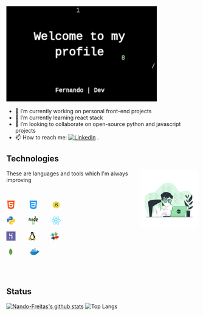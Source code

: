 <img src="./icons/gifntext-gif.gif" widht="400%" height="250px">

<!--**Nando-Freitas/Nando-Freitas** is a ✨ _special_ ✨ repository because its `README.md` (this file) appears on your GitHub profile.-->

- 🔭 I’m currently working on personal front-end projects
- 🌱 I’m currently learning react stack
- 👯 I’m looking to collaborate on open-source python and javascript projects
- 📫 How to reach me: <a href="https://www.linkedin.com/in/fernando-santos-de-freitas-796ab2127/" target="_blank"><img src="https://img.shields.io/badge/LinkedIn-%230077B5.svg?&style=flat-square&logo=linkedin&logoColor=white" alt="LinkedIn"></a> .

## Technologies
<p>
   <p float="right" align="right" widht="50%" margin-right="5%">
      <img align="right" src="https://github.com/Nando-Freitas/Nando-Freitas/blob/master/Coding.gif" width="30%" height="30%">
   </p>
   <p float="left" align="left" width="50%">
      These are languages and tools which I'm always improving
   </p>
   </br>
   <p float="left" widht="50%">
       <img src="./icons/html5.png">&nbsp;&nbsp;&nbsp;&nbsp;&nbsp;&nbsp;&nbsp;&nbsp;
       <img src="./icons/css3.png">&nbsp;&nbsp;&nbsp;&nbsp;&nbsp;&nbsp;&nbsp;&nbsp;
       <img src="./icons/javascript.png">&nbsp;&nbsp;&nbsp;&nbsp;&nbsp;&nbsp;&nbsp;&nbsp;
   </p>
   <p float="left" widht="50%">
       <img src="./icons/python.png">&nbsp;&nbsp;&nbsp;&nbsp;&nbsp;&nbsp;&nbsp;&nbsp;
       <img src="./icons/nodejs-1.svg" width="24px" height="24px">&nbsp;&nbsp;&nbsp;&nbsp;&nbsp;&nbsp;&nbsp;&nbsp;
       <img src="./icons/react.png">&nbsp;&nbsp;&nbsp;&nbsp;&nbsp;&nbsp;&nbsp;&nbsp;&nbsp;  
   </p>
   <p float="left" widht="50%">
       <img src="./icons/heroku-4.svg" height="24px" widht="24px">&nbsp;&nbsp;&nbsp;&nbsp;&nbsp;&nbsp;&nbsp;
       <img src="./icons/linux-tux-1.svg" width="24px" height="24px">&nbsp;&nbsp;&nbsp;&nbsp;&nbsp;&nbsp;&nbsp;&nbsp;
       <img src="./icons/slack.png">&nbsp;&nbsp;&nbsp;&nbsp;&nbsp;&nbsp;&nbsp;&nbsp;
   </p>
   <p float="left" widht="50%">
       <img src="./icons/mongodb.svg" width="24px" height="24px">&nbsp;&nbsp;&nbsp;&nbsp;&nbsp;&nbsp;&nbsp;&nbsp;&nbsp;
       <img src="./icons/docker.png">&nbsp;&nbsp;&nbsp;&nbsp;&nbsp;&nbsp;&nbsp;&nbsp;
   </p>
</p>

</br>
</br>

## Status

[![Nando-Freitas's github stats](https://github-readme-stats.vercel.app/api?username=Nando-Freitas)](https://github.com/Nando-Freitas/github-readme-stats)   ![Top Langs](https://github-readme-stats.vercel.app/api/top-langs/?username=Nando-Freitas&hide=TeX&layout=compact)
